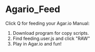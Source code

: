 # Agario_Feed
Click Q for feeding your Agar.io
Manual:
1. Download program for copy scripts.
2. Find feeding.user.js and click "RAW"
3. Play in Agar.io and fun!
